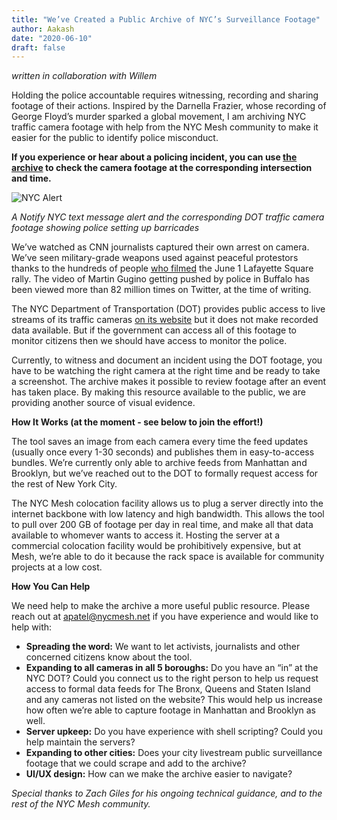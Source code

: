 ```yaml
---
title: "We’ve Created a Public Archive of NYC’s Surveillance Footage"
author: Aakash
date: "2020-06-10"
draft: false
---
```


*written in collaboration with Willem*

Holding the police accountable requires witnessing, recording and sharing footage of their actions. Inspired by the Darnella Frazier, whose recording of George Floyd’s murder sparked a global movement, I am archiving NYC traffic camera footage with help from the NYC Mesh community to make it easier for the public to identify police misconduct. 

**If you experience or hear about a policing incident, you can use [the archive](https://aaka.sh/projects/nyc_dot_camera_archive/) to check the camera footage at the corresponding intersection and time.**

![NYC Alert](/img/blog/DOT_combined.jpg)

*A Notify NYC text message alert and the corresponding DOT traffic camera footage showing police setting up barricades*

We’ve watched as CNN journalists captured their own arrest on camera. We’ve seen military-grade weapons used against peaceful protestors thanks to the hundreds of people [who filmed](https://www.washingtonpost.com/video/national/a-video-timeline-of-the-crackdown-on-protesters-before-trumps-photo-op/2020/06/08/0d107cb4-bf2b-4ba4-906a-d59800a32146_video.html) the June 1 Lafayette Square rally. The video of Martin Gugino getting pushed by police in Buffalo has been viewed more than 82 million times on Twitter, at the time of writing. 

The NYC Department of Transportation (DOT) provides public access to live streams of its traffic cameras [on its website](https://www1.nyc.gov/html/dot/html/motorist/atis.shtml) but it does not make recorded data available. But if the government can access all of this footage to monitor citizens then we should have access to monitor the police.

Currently, to witness and document an incident using the DOT footage, you have to be watching the right camera at the right time and be ready to take a screenshot. The archive makes it possible to review footage after an event has taken place. By making this resource available to the public, we are providing another source of visual evidence.

**How It Works (at the moment - see below to join the effort!)**

The tool saves an image from each camera every time the feed updates (usually once every 1-30 seconds) and publishes them in easy-to-access bundles. We’re currently only able to archive feeds from Manhattan and Brooklyn, but we’ve reached out to the DOT to formally request access for the rest of New York City. 

The NYC Mesh colocation facility allows us to plug a server directly into the internet backbone with low latency and high bandwidth. This allows the tool to  pull over 200 GB of footage per day in real time, and make all that data available to whomever wants to access it. Hosting the server at a commercial colocation facility would be prohibitively expensive, but at Mesh, we’re able to do it because the rack space is available for community projects at a low cost. 

**How You Can Help**

We need help to make the archive a more useful public resource. Please reach out at apatel@nycmesh.net if you have experience and would like to help with:
- **Spreading the word:** We want to let activists, journalists and other concerned citizens know about the tool.
- **Expanding to all cameras in all 5 boroughs:** Do you have an “in” at the NYC DOT? Could you connect us to the right person to help us request access to formal data feeds for The Bronx, Queens and Staten Island and any cameras not listed on the website? This would help us increase how often we’re able to capture footage in Manhattan and Brooklyn as well. 
- **Server upkeep:** Do you have experience with shell scripting? Could you help maintain the servers?
- **Expanding to other cities:** Does your city livestream public surveillance footage that we could scrape and add to the archive?
- **UI/UX design:** How can we make the archive easier to navigate?

*Special thanks to Zach Giles for his ongoing technical guidance, and to the rest of the NYC Mesh community.*

